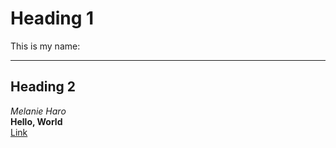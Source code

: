 # Heading 1
This is my name:
***
## Heading 2
*Melanie Haro* <br />
**Hello, World** <br />
[Link](https://calendar.google.com/calendar/u/0/r/week)

